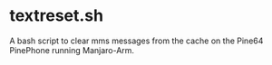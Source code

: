 # textreset.sh
A bash script to clear mms messages from the cache on the Pine64 PinePhone running Manjaro-Arm.
